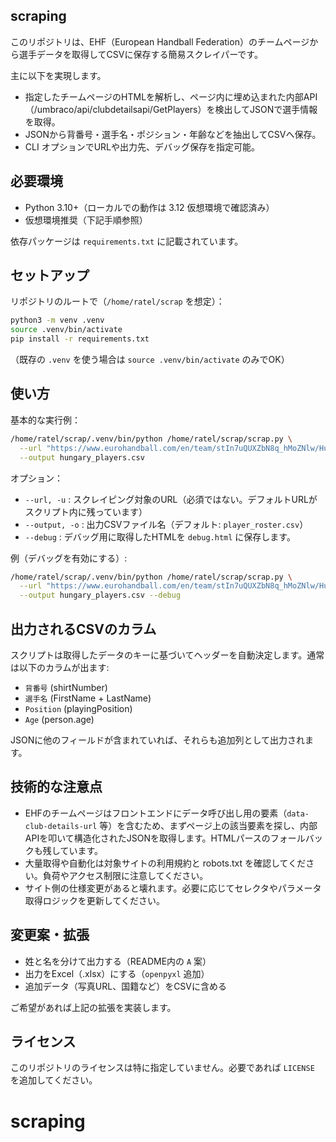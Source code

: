 ## scraping

このリポジトリは、EHF（European Handball Federation）のチームページから選手データを取得してCSVに保存する簡易スクレイパーです。

主に以下を実現します。
- 指定したチームページのHTMLを解析し、ページ内に埋め込まれた内部API（/umbraco/api/clubdetailsapi/GetPlayers）を検出してJSONで選手情報を取得。
- JSONから背番号・選手名・ポジション・年齢などを抽出してCSVへ保存。
- CLI オプションでURLや出力先、デバッグ保存を指定可能。

## 必要環境
- Python 3.10+（ローカルでの動作は 3.12 仮想環境で確認済み）
- 仮想環境推奨（下記手順参照）

依存パッケージは `requirements.txt` に記載されています。

## セットアップ

リポジトリのルートで（`/home/ratel/scrap` を想定）：

```bash
python3 -m venv .venv
source .venv/bin/activate
pip install -r requirements.txt
```

（既存の `.venv` を使う場合は `source .venv/bin/activate` のみでOK）

## 使い方

基本的な実行例：

```bash
/home/ratel/scrap/.venv/bin/python /home/ratel/scrap/scrap.py \
  --url "https://www.eurohandball.com/en/team/stIn7uQUXZbN8q_hMoZNlw/Hungary/" \
  --output hungary_players.csv
```

オプション：
- `--url, -u` : スクレイピング対象のURL（必須ではない。デフォルトURLがスクリプト内に残っています）
- `--output, -o` : 出力CSVファイル名（デフォルト: `player_roster.csv`）
- `--debug` : デバッグ用に取得したHTMLを `debug.html` に保存します。

例（デバッグを有効にする）:

```bash
/home/ratel/scrap/.venv/bin/python /home/ratel/scrap/scrap.py \
  --url "https://www.eurohandball.com/en/team/stIn7uQUXZbN8q_hMoZNlw/Hungary/" \
  --output hungary_players.csv --debug
```

## 出力されるCSVのカラム
スクリプトは取得したデータのキーに基づいてヘッダーを自動決定します。通常は以下のカラムが出ます:

- `背番号` (shirtNumber)
- `選手名` (FirstName + LastName)
- `Position` (playingPosition)
- `Age` (person.age)

JSONに他のフィールドが含まれていれば、それらも追加列として出力されます。

## 技術的な注意点
- EHFのチームページはフロントエンドにデータ呼び出し用の要素（`data-club-details-url` 等）を含むため、まずページ上の該当要素を探し、内部APIを叩いて構造化されたJSONを取得します。HTMLパースのフォールバックも残しています。
- 大量取得や自動化は対象サイトの利用規約と robots.txt を確認してください。負荷やアクセス制限に注意してください。
- サイト側の仕様変更があると壊れます。必要に応じてセレクタやパラメータ取得ロジックを更新してください。

## 変更案・拡張
- 姓と名を分けて出力する（README内の `A` 案）
- 出力をExcel（.xlsx）にする（`openpyxl` 追加）
- 追加データ（写真URL、国籍など）をCSVに含める

ご希望があれば上記の拡張を実装します。

## ライセンス
このリポジトリのライセンスは特に指定していません。必要であれば `LICENSE` を追加してください。
# scraping
